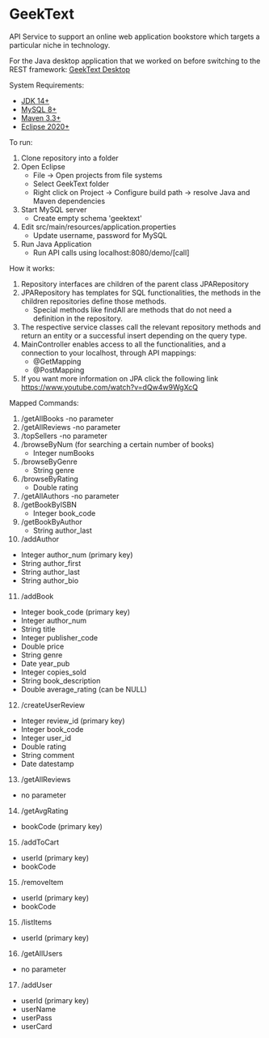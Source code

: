 # GeekText 
API Service to support an online web application bookstore which targets a particular niche in technology.

For the Java desktop application that we worked on before switching to the REST framework: [GeekText Desktop](https://github.com/raahul14/GeekTextDesktop)

System Requirements:
* [JDK 14+](https://www.oracle.com/in/java/technologies/javase-downloads.html)
* [MySQL 8+](https://dev.mysql.com/downloads/installer/)
* [Maven 3.3+](https://maven.apache.org/download.cgi)
* [Eclipse 2020+](https://www.eclipse.org/downloads/)

To run:
1. Clone repository into a folder
2.  Open Eclipse
    * File -> Open projects from file systems
    * Select GeekText folder
    * Right click on Project -> Configure build path -> resolve Java and Maven dependencies
4. Start MySQL server
    * Create empty schema 'geektext'
5. Edit src/main/resources/application.properties
    * Update username, password for MySQL
6. Run Java Application
    * Run API calls using localhost:8080/demo/[call]

How it works:
1. Repository interfaces are children of the parent class JPARepository
2. JPARepository has templates for SQL functionalities, the methods in the children repositories define those methods.
   - Special methods like findAll are methods that do not need a definition in the repository.
3. The respective service classes call the relevant repository methods and return an entity or a successful insert depending on the query type.
4. MainController enables access to all the functionalities, and a connection to your localhost, through API mappings:
   - @GetMapping
   - @PostMapping
5. If you want more information on JPA click the following link https://www.youtube.com/watch?v=dQw4w9WgXcQ

Mapped Commands:
1. /getAllBooks
   -no parameter
2. /getAllReviews
   -no parameter
3. /topSellers
   -no parameter
4. /browseByNum (for searching a certain number of books)
   - Integer numBooks
5. /browseByGenre
   - String genre
6. /browseByRating
   - Double rating
7. /getAllAuthors
   -no parameter
8. /getBookByISBN
   - Integer book_code
9. /getBookByAuthor
   - String author_last
10. /addAuthor
   - Integer author_num (primary key)
   - String author_first
   - String author_last
   - String author_bio
11. /addBook
   - Integer book_code (primary key)
   - Integer author_num
   - String title
   - Integer publisher_code
   - Double price
   - String genre
   - Date year_pub
   - Integer copies_sold
   - String book_description
   - Double average_rating (can be NULL)
12. /createUserReview
   - Integer review_id (primary key)
   - Integer book_code
   - Integer user_id
   - Double rating
   - String comment
   - Date datestamp
13. /getAllReviews
   - no parameter
14. /getAvgRating
   - bookCode (primary key)
15. /addToCart
   - userId (primary key)
   - bookCode
15. /removeItem
   - userId (primary key)
   - bookCode
15. /listItems
   - userId (primary key)
16. /getAllUsers
   - no parameter
17. /addUser
   - userId (primary key)
   - userName
   - userPass
   - userCard
